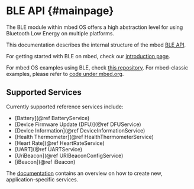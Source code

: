 # BLE API {#mainpage}

The BLE module within mbed OS offers a high abstraction level for using
Bluetooth Low Energy on multiple platforms.

This documentation describes the internal structure of the mbed
[BLE API](https://github.com/armmbed/ble).

For getting started with BLE on mbed, check our [introduction
page](https://docs.mbed.com/docs/ble-intros/en/latest/).

For mbed OS examples using BLE, check [this
repository](https://github.com/armmbed/ble-examples). For mbed-classic
examples, please refer to [code under mbed.org](https://developer.mbed.org/teams/Bluetooth-Low-Energy/code/).

## Supported Services

Currently supported reference services include:

* [Battery](@ref BatteryService)
* [Device Firmware Update (DFU)](@ref DFUService)
* [Device Information](@ref DeviceInformationService)
* [Health Thermometer](@ref HealthThermometerService)
* [Heart Rate](@ref HeartRateService)
* [UART](@ref UARTService)
* [UriBeacon](@ref URIBeaconConfigService)
* [iBeacon](@ref iBeacon)

The [documentation](https://docs.mbed.com/docs/ble-intros/en/latest/AdvSamples/Overview/)
contains an overview on how to create new, application-specific services.